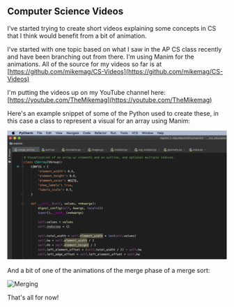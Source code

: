 ## Computer Science Videos

I’ve started trying to create short videos explaining some concepts in CS that I think would benefit from a bit of animation.

I’ve started with one topic based on what I saw in the AP CS class recently and have been branching out from there. 
I’m using Manim for the animations. All of the source for my videos so far
is at [https://github.com/mikemag/CS-Videos](https://github.com/mikemag/CS-Videos)

I'm putting the videos up on my YouTube channel here: [https://youtube.com/TheMikemag](https://youtube.com/TheMikemag)

Here's an example snippet of some of the Python used to create these, in this case a class to represent a visual for an array using Manim:

![CSArray](/images/csarray.png)

And a bit of one of the animations of the merge phase of a merge sort:

![Merging](/images/MergeNSpeedyClean.gif)

That's all for now!

